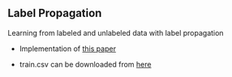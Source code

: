 ## Label Propagation
Learning from labeled and unlabeled data with label propagation

* Implementation of [this paper](http://mlg.eng.cam.ac.uk/zoubin/papers/CMU-CALD-02-107.pdf)  

* train.csv can be downloaded from [here](https://www.kaggle.com/c/digit-recognizer)
